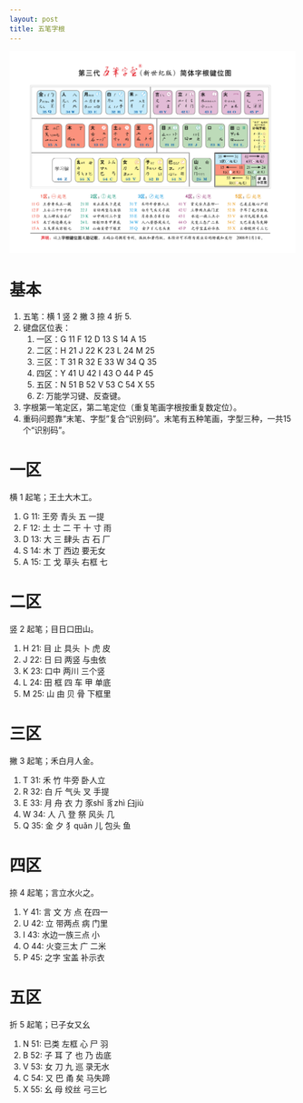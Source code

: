 ```yaml
---
layout: post
title: 五笔字根
---
```


![五笔字根图](/assets/wubi_new_era.jpg)

# 基本

1. 五笔：横 1 竖 2 撇 3 捺 4 折 5.
2. 键盘区位表：
    1. 一区：G 11 F 12 D 13 S 14 A 15
    2. 二区：H 21 J 22 K 23 L 24 M 25
    3. 三区：T 31 R 32 E 33 W 34 Q 35
    4. 四区：Y 41 U 42 I 43 O 44 P 45
    5. 五区：N 51 B 52 V 53 C 54 X 55
    6. Z: 万能学习键、反查键。
3. 字根第一笔定区，第二笔定位（重复笔画字根按重复数定位）。
4. 重码问题靠“末笔、字型”复合“识别码”。末笔有五种笔画，字型三种，一共15个“识别码”。

# 一区

横 1 起笔；王土大木工。

1. G 11: 王旁 青头 五 一提
2. F 12: 土 士 二 干 十 寸 雨
3. D 13: 大 三 肆头 古 石 厂
4. S 14: 木 丁 西边 要无女
5. A 15: 工 戈 草头 右框 七

# 二区

竖 2 起笔；目日口田山。

1. H 21: 目 止 具头 卜 虎 皮
2. J 22: 日 曰 两竖 与虫依
3. K 23: 口中 两川 三个竖
4. L 24: 田 框 四 车 甲 单底
5. M 25: 山 由 贝 骨 下框里

# 三区

撇 3 起笔；禾白月人金。

1. T 31: 禾 竹 牛旁 卧人立
2. R 32: 白 斤 气头 叉 手提
3. E 33: 月 舟 衣 力 豕shǐ 豸zhì 臼jiù
4. W 34: 人 八 登 祭 风头 几
5. Q 35: 金 夕 犭quǎn 儿 包头 鱼

# 四区

捺 4 起笔；言立水火之。

1. Y 41: 言 文 方 点 在四一
2. U 42: 立 带两点 病 门里
3. I 43: 水边一族三点 小
4. O 44: 火变三太 广 二米
5. P 45: 之字 宝盖 补示衣

# 五区

折 5 起笔；已子女又幺

1. N 51: 已类 左框 心 尸 羽
2. B 52: 子 耳 了 也 乃 齿底
3. V 53: 女 刀 九 巡 录无水
4. C 54: 又 巴 甬 矣 马失蹄
5. X 55: 幺 母 绞丝 弓三匕
